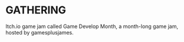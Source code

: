 # GATHERING
Itch.io game jam called Game Develop Month, a month-long game jam, hosted by  gamesplusjames.
